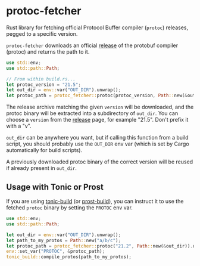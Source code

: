 # protoc-fetcher

Rust library for fetching official Protocol Buffer compiler (`protoc`) releases, pegged to a
specific version.

`protoc-fetcher` downloads an official [release] of the protobuf compiler (protoc) and returns the
path to it.

```rust
use std::env;
use std::path::Path;

// From within build.rs...
let protoc_version = "21.5";
let out_dir = env::var("OUT_DIR").unwrap();
let protoc_path = protoc_fetcher::protoc(protoc_version, Path::new(&out_dir));
```

The release archive matching the given `version` will be downloaded, and the protoc binary will
be extracted into a subdirectory of `out_dir`. You can choose a `version` from the
[release] page, for example "21.5". Don't prefix it with a "v".

`out_dir` can be anywhere you want, but if calling this function from a build script, you should
probably use the `OUT_DIR` env var (which is set by Cargo automatically for build scripts).

A previously downloaded protoc binary of the correct version will be reused if already present
in `out_dir`.

## Usage with Tonic or Prost

If you are using [tonic-build] (or [prost-build]), you can instruct it to use the fetched
`protoc` binary by setting the `PROTOC` env var.

```rust
use std::env;
use std::path::Path;

let out_dir = env::var("OUT_DIR").unwrap();
let path_to_my_protos = Path::new("a/b/c");
let protoc_path = protoc_fetcher::protoc("21.2", Path::new(&out_dir)).unwrap();
env::set_var("PROTOC", &protoc_path);
tonic_build::compile_protos(path_to_my_protos);
```

[release]: https://github.com/protocolbuffers/protobuf/releases
[tonic-build]: https://crates.io/crates/tonic-build
[prost-build]: https://crates.io/crates/prost-build
